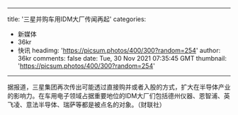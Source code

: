 
---
title: '三星并购车用IDM大厂传闻再起'
categories: 
 - 新媒体
 - 36kr
 - 快讯
headimg: 'https://picsum.photos/400/300?random=254'
author: 36kr
comments: false
date: Tue, 30 Nov 2021 07:35:45 GMT
thumbnail: 'https://picsum.photos/400/300?random=254'
---

<div>   
据报道，三星集团再次传出可能透过直接购并或者入股的方式，扩大在半导体产业的影响力。在车用电子领域占据重要地位的IDM大厂们包括德州仪器、恩智浦、英飞凌、意法半导体、瑞萨等都是被点名的对象。（财联社）  
</div>
            